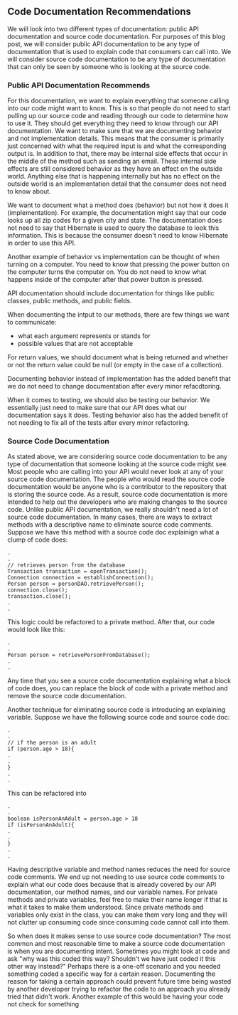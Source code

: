 ## Code Documentation Recommendations
We will look into two different types of documentation: public API documentation and source code documentation. For purposes of this blog post, we will consider public API documentation to be any type of documentation that is used to explain code that consumers can call into. We will consider source code documentation to be any type of documentation that can only be seen by someone who is looking at the source code.

### Public API Documentation Recommends
For this documentation, we want to explain everything that someone calling into our code might want to know. This is so that people do not need to start pulling up our source code and reading through our code to determine how to use it. They should get everything they need to know through our API documentation. We want to make sure that we are documenting behavior and not implementation details. This means that the consumer is primarily just concerned with what the required input is and what the corresponding output is. In addition to that, there may be internal side effects that occur in the middle of the method such as sending an email. These internal side effects are still considered behavior as they have an effect on the outside world. Anything else that is happening internally but has no effect on the outside world is an implementation detail that the consumer does not need to know about.

We want to document what a method does (behavior) but not how it does it (implementation). For example, the documentation might say that our code looks up all zip codes for a given city and state. The documentation does not need to say that Hibernate is used to query the database to look this information. This is because the consumer doesn't need to know Hibernate in order to use this API.

Another example of behavior vs implementation can be thought of when turning on a computer. You need to know that pressing the power button on the computer turns the computer on. You do not need to know what happens inside of the computer after that power button is pressed.

API documentation should include documentation for things like public classes, public methods, and public fields.

When documenting the intput to our methods, there are few things we want to communicate:
* what each argument represents or stands for
* possible values that are not acceptable

For return values, we should document what is being returned and whether or not the return value could be null (or empty in the case of a collection). 

Documenting behavior instead of implementation has the added benefit that we do not need to change documentation after every minor refacdtoring.

When it comes to testing, we should also be testing our behavior. We essentially just need to make sure that our API does what our documentation says it does. Testing behavior also has the added benefit of not needing to fix all of the tests after every minor refactoring.

### Source Code Documentation
As stated above, we are considering source code documentation to be any type of documentation that someone looking at the source code might see. Most people who are calling into your API would never look at any of your source code documentation. The people who would read the source code documentation would be anyone who is a contributor to the repository that is storing the source code. As a result, source code documentation is more intended to help out the developers who are making changes to the source code. Unlike public API documentation, we really shouldn't need a lot of source code documentation. In many cases, there are ways to extract methods with a descriptive name to eliminate source code comments. Suppose we have this method with a source code doc explainign what a clump of code does:
```
.
.
// retrieves person from the database
Transaction transaction = openTransaction();
Connection connection = establishConnection();
Person person = personDAO.retrievePerson();
connection.close();
transaction.close();
.
.
```
This logic could be refactored to a private method. After that, our code would look like this:
```
.
.
Person person = retrievePersonFromDatabase();
.
.
```
Any time that you see a source code documentation explaining what a block of code does, you can replace the block of code with a private method and remove the source code documentation.

Another technique for eliminating source code is introducing an explaining variable. Suppose we have the following source code and source code doc:
```
.
.
// if the person is an adult
if (person.age > 18){
.
.
}
.
.
```
This can be refactored into 
```
.
.
boolean isPersonAnAdult = person.age > 18
if (isPersonAnAdult){
.
.
}
.
.
```
Having descriptive variable and method names reduces the need for source code comments. We end up not needing to use source code comments to explain what our code does because that is already covered by our API documentation, our method names, and our variable names. For private methods and private variables, feel free to make their name longer if that is what it takes to make them understood. Since private methods and variables only exist in the class, you can make them very long and they will not clutter up consuming code since consuming code cannot call into them.

So when does it makes sense to use source code documentation? The most common and most reasonable time to make a source code documentation is when you are documenting intent. Sometimes you might look at code and ask "why was this coded this way? Shouldn't we have just coded it this other way instead?" Perhaps there is a one-off scenario and you needed something coded a specific way for a certain reason. Documenting the reason for taking a certain approach could prevent future time being wasted by another developer trying to refactor the code to an approach you already tried that didn't work. Another example of this would be having your code not check for something 
